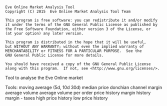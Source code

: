     Eve Online Market Analysis Tool
    Copyright (C) 2015  Eve Online Market Analysis Tool Team

    This program is free software: you can redistribute it and/or modify
    it under the terms of the GNU General Public License as published by
    the Free Software Foundation, either version 3 of the License, or
    (at your option) any later version.

    This program is distributed in the hope that it will be useful,
    but WITHOUT ANY WARRANTY; without even the implied warranty of
    MERCHANTABILITY or FITNESS FOR A PARTICULAR PURPOSE.  See the
    GNU General Public License for more details.

    You should have received a copy of the GNU General Public License
    along with this program.  If not, see <http://www.gnu.org/licenses/>.


Tool to analyse the Eve Online market

Tools:
	moving average (5d, 10d 30d)
	median price
	donchian channel
	margin
	average volume
	average volume per order
	price history
	margin history
	margin - taxes
	high price history
	low price history